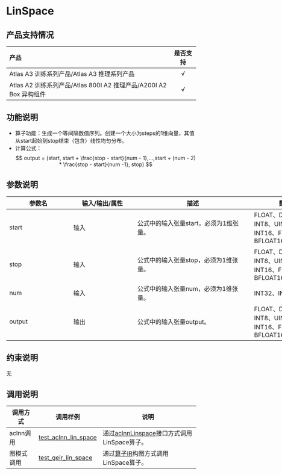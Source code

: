 # LinSpace

## 产品支持情况

| 产品                                                         | 是否支持 |
| :----------------------------------------------------------- | :------: |
| <term>Atlas A3 训练系列产品/Atlas A3 推理系列产品</term>     |    √     |
| <term>Atlas A2 训练系列产品/Atlas 800I A2 推理产品/A200I A2 Box 异构组件</term> |    √     |

## 功能说明

- 算子功能：生成一个等间隔数值序列。创建一个大小为steps的1维向量，其值从start起始到stop结束（包含）线性均匀分布。
- 计算公式：
$$
output = (start, start + \frac{stop - start}{num - 1},...,start + (num - 2) * \frac{stop - start}{num -1}, stop)
$$

## 参数说明

<table style="undefined;table-layout: fixed; width: 1576px"><colgroup>
  <col style="width: 170px">
  <col style="width: 170px">
  <col style="width: 310px">
  <col style="width: 212px">
  <col style="width: 100px">
  </colgroup>
  <thead>
    <tr>
      <th>参数名</th>
      <th>输入/输出/属性</th>
      <th>描述</th>
      <th>数据类型</th>
      <th>数据格式</th>
    </tr></thead>
  <tbody>
    <tr>
      <td>start</td>
      <td>输入</td>
      <td>公式中的输入张量start，必须为1维张量。</td>
      <td>FLOAT、DOUBLE、INT8、UINT8、INT32、INT16、FLOAT16、BFLOAT16</td>
      <td>ND</td>
    </tr>
    <tr>
      <td>stop</td>
      <td>输入</td>
      <td>公式中的输入张量stop，必须为1维张量。</td>
      <td>FLOAT、DOUBLE、INT8、UINT8、INT32、INT16、FLOAT16、BFLOAT16</td>
      <td>ND</td>
    </tr>
    <tr>
      <td>num</td>
      <td>输入</td>
      <td>公式中的输入张量num，必须为1维张量。</td>
      <td>INT32、INT64</td>
      <td>ND</td>
    </tr>
    <tr>
      <td>output</td>
      <td>输出</td>
      <td>公式中的输入张量output。</td>
      <td>FLOAT、DOUBLE、INT8、UINT8、INT32、INT16、FLOAT16、BFLOAT16</td>
      <td>ND</td>
    </tr>
  </tbody></table>


## 约束说明

无

## 调用说明

| 调用方式 | 调用样例                                                                   | 说明                                                             |
|--------------|------------------------------------------------------------------------|----------------------------------------------------------------|
| aclnn调用 | [test_aclnn_lin_space](./examples/test_aclnn_lin_space.cpp) | 通过[aclnnLinspace](./docs/aclnnLinspace.md)接口方式调用LinSpace算子。 |
| 图模式调用 | [test_geir_lin_space](./examples/test_geir_lin_space.cpp)   | 通过[算子IR](./op_graph/lin_space_proto.h)构图方式调用LinSpace算子。 |
